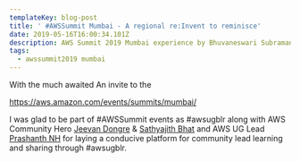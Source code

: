 ```yaml
---
templateKey: blog-post
title: ' #AWSSummit Mumbai - A regional re:Invent to reminisce'
date: 2019-05-16T16:00:34.101Z
description: AWS Summit 2019 Mumbai experience by Bhuvaneswari Subramani
tags:
  - awssummit2019 mumbai
---
```

With the much awaited An invite to the 

https://aws.amazon.com/events/summits/mumbai/

I was glad to be part of #AWSSummit events as #awsugblr along with AWS Community Hero [Jeevan Dongre](https://www.linkedin.com/in/jeevandongre/) & [Sathyajith Bhat](https://www.linkedin.com/in/sathyabhat/)  and AWS UG Lead [Prashanth NH](https://in.linkedin.com/in/hnprashanth) for laying a conducive platform for community lead learning and sharing through #awsugblr.
